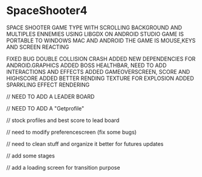 # SpaceShooter4

SPACE SHOOTER GAME TYPE WITH SCROLLING BACKGROUND AND MULTIPLES ENNEMIES USING LIBGDX ON ANDROID STUDIO
GAME IS PORTABLE TO WINDOWS MAC AND ANDROID
THE GAME IS MOUSE,KEYS AND SCREEN REACTING


FIXED BUG DOUBLE COLLISION CRASH
ADDED NEW DEPENDENCIES FOR ANDROID.GRAPHICS
ADDED BOSS HEALTHBAR, NEED TO ADD INTERACTIONS AND EFFECTS
ADDED GAMEOVERSCREEN, SCORE AND HIGHSCORE
ADDED BETTER RENDING TEXTURE FOR EXPLOSION
ADDED SPARKLING EFFECT RENDERING

// NEED TO ADD A LEADER BOARD

// NEED TO ADD A "Getprofile"

// stock profiles and best score to lead board

// need to modify preferencescreen (fix some bugs)

// need to clean stuff and organize it better for futures updates

// add some stages

// add a loading screen for transition purpose

